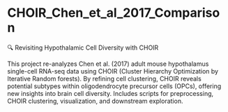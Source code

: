 # CHOIR_Chen_et_al_2017_Comparison

🔍 Revisiting Hypothalamic Cell Diversity with CHOIR

This project re-analyzes Chen et al. (2017) adult mouse hypothalamus single-cell RNA-seq data using CHOIR (Cluster Hierarchy Optimization by Iterative Random forests). By refining cell clustering, CHOIR reveals potential subtypes within oligodendrocyte precursor cells (OPCs), offering new insights into brain cell diversity. Includes scripts for preprocessing, CHOIR clustering, visualization, and downstream exploration.
